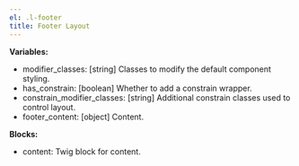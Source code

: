 ```yaml
---
el: .l-footer
title: Footer Layout
---
```


__Variables:__
* modifier_classes: [string] Classes to modify the default component styling.
* has_constrain: [boolean] Whether to add a constrain wrapper.
* constrain_modifier_classes: [string] Additional constrain classes used to
control layout.
* footer_content: [object] Content.

__Blocks:__
* content: Twig block for content.
